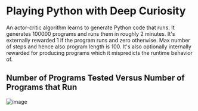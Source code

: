 # Playing Python with Deep Curiosity

An actor-critic algorithm learns to generate Python code that runs. It generates 100000 programs and runs them in roughly 2 minutes. It's externally rewarded 1 if the program runs and zero otherwise. Max number of steps and hence also program length is 100. It's also optionally internally rewarded for producing programs which it mispredicts the runtime behavior of.

## Number of Programs Tested Versus Number of Programs that Run

![image](https://github.com/user-attachments/assets/6ce44d96-cb36-40d8-9632-7bfc095ebefb)
